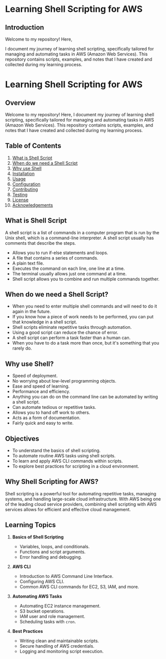 # Learning Shell Scripting for AWS

## Introduction

Welcome to my repository! Here,

I document my journey of learning shell scripting, specifically tailored for managing and automating tasks in AWS (Amazon Web Services). This repository contains scripts, examples, and notes that I have created and collected during my learning process.

# Learning Shell Scripting for AWS

## Overview

Welcome to my repository! Here, I document my journey of learning shell scripting, specifically tailored for managing and automating tasks in AWS (Amazon Web Services). This repository contains scripts, examples, and notes that I have created and collected during my learning process.

## Table of Contents

1. [What is Shell Script](#what-is-shell-script)
2. [When do we need a Shell Script](#when-do-we-need-a-shell-script)
3. [Why use Shell](#why-use-shell)
4. [Installation](#installation)
5. [Usage](#usage)
6. [Configuration](#configuration)
7. [Contributing](#contributing)
8. [Testing](#testing)
9. [License](#license)
10. [Acknowledgements](#acknowledgements)

## What is Shell Script

A shell script is a list of commands in a computer program that is run by the Unix shell, which is a command-line interpreter. A shell script usually has comments that describe the steps.

- Allows you to run if-else statements and loops.
- A file that contains a series of commands.
- A plain text file.
- Executes the command on each line, one line at a time.
- The terminal usually allows just one command at a time.
- Shell script allows you to combine and run multiple commands together.

## When do we need a Shell Script?

- When you need to enter multiple shell commands and will need to do it again in the future.
- If you know how a piece of work needs to be performed, you can put that knowledge in a shell script.
- Shell scripts eliminate repetitive tasks through automation.
- Using a good script can reduce the chance of error.
- A shell script can perform a task faster than a human can.
- When you have to do a task more than once, but it's something that you rarely do.

## Why use Shell?

- Speed of deployment.
- No worrying about low-level programming objects.
- Ease and speed of learning.
- Performance and efficiency.
- Anything you can do on the command line can be automated by writing a shell script.
- Can automate tedious or repetitive tasks.
- Allows you to hand off work to others.
- Acts as a form of documentation.
- Fairly quick and easy to write.

## Objectives

- To understand the basics of shell scripting.
- To automate routine AWS tasks using shell scripts.
- To learn and apply AWS CLI commands within scripts.
- To explore best practices for scripting in a cloud environment.

## Why Shell Scripting for AWS?

Shell scripting is a powerful tool for automating repetitive tasks, managing systems, and handling large-scale cloud infrastructure. With AWS being one of the leading cloud service providers, combining shell scripting with AWS services allows for efficient and effective cloud management.

## Learning Topics

1. **Basics of Shell Scripting**

   - Variables, loops, and conditionals.
   - Functions and script arguments.
   - Error handling and debugging.

2. **AWS CLI**

   - Introduction to AWS Command Line Interface.
   - Configuring AWS CLI.
   - Common AWS CLI commands for EC2, S3, IAM, and more.

3. **Automating AWS Tasks**

   - Automating EC2 instance management.
   - S3 bucket operations.
   - IAM user and role management.
   - Scheduling tasks with `cron`.

4. **Best Practices**
   - Writing clean and maintainable scripts.
   - Secure handling of AWS credentials.
   - Logging and monitoring script execution.
